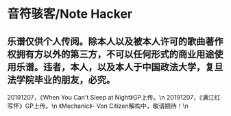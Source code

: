 # 音符骇客/Note Hacker
## 乐谱仅供个人传阅。除本人以及被本人许可的歌曲著作权拥有方以外的第三方，不可以任何形式的商业用途使用乐谱。违者，本人，以及本人于中国政法大学，复旦法学院毕业的朋友，必究。
20191207，《When You Can't Sleep at Night》GP上传。\n
20191207，《满江红·写怀》GP上传。\n
《Mechanic》- Von Citizen解构中，敬请期待！\n

